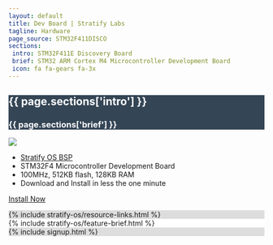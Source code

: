 ```yaml
---
layout: default
title: Dev Board | Stratify Labs
tagline: Hardware
page_source: STM32F411DISCO
sections:
 intro: STM32F411E Discovery Board
 brief: STM32 ARM Cortex M4 Microcontroller Development Board
 icon: fa fa-gears fa-3x
---
```


<div style="background: #344555; color: #fff;">
	<div class="container">
  <div class="row header_row">
			<div class="col-md-3 text-center">
				<h2><i class="{{ page.sections['icon'] }}"></i></h2>
			</div>
			<div class="col-md-9">
				<h2><b>{{ page.sections['intro'] }}</b></h2>
				<h3>{{ page.sections['brief'] }}</h3>
			</div>
		</div>
	</div>
</div>

<div class="container">
<div class="row header_row">
<div class="col-md-5">

<img class="post_image" src="{{ BASE_PATH }}/images/stm32f411e-disco.jpg" />


</div>

<div class="col-md-7">

<ul>
<li><a href="https://github.com/StratifyLabs/STM32F411E-DISCO" target="_blank">Stratify OS BSP</a></li>
<li>STM32F4 Microcontroller Development Board</li>
<li>100MHz, 512KB flash, 128KB RAM</li>
<li>Download and Install in less the one minute</li>
</ul>

<a href="https://www.hackster.io/tgil/stratify-os/on-stmf411e-disco-board-6144fb" target="_blank" class="btn btn-success btn-lg">Install Now</a>

</div>
</div>
</div>

<div style="background: #ddd; height: auto">
  {% include stratify-os/resource-links.html %}
</div>

<div style="background: #fff; height: auto">
  {% include stratify-os/feature-brief.html %}
</div>




<div style="background: #ddd;">
	<div class="container">
		{% include signup.html %}
	</div>
</div>
